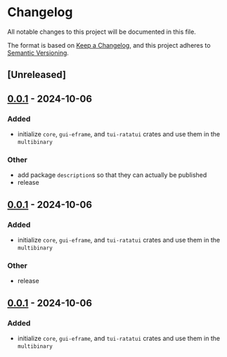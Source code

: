 # Changelog

All notable changes to this project will be documented in this file.

The format is based on [Keep a Changelog](https://keepachangelog.com/en/1.0.0/),
and this project adheres to [Semantic Versioning](https://semver.org/spec/v2.0.0.html).

## [Unreleased]

## [0.0.1](https://github.com/babichjacob/ac-qu-ai-nt/releases/tag/ac-qu-ai-nt-gui-eframe-v0.0.1) - 2024-10-06

### Added

- initialize `core`, `gui-eframe`, and `tui-ratatui` crates and use them in the `multibinary`

### Other

- add package `description`s so that they can actually be published
- release

## [0.0.1](https://github.com/babichjacob/ac-qu-ai-nt/releases/tag/ac-qu-ai-nt-gui-eframe-v0.0.1) - 2024-10-06

### Added

- initialize `core`, `gui-eframe`, and `tui-ratatui` crates and use them in the `multibinary`

### Other

- release

## [0.0.1](https://github.com/babichjacob/ac-qu-ai-nt/releases/tag/ac-qu-ai-nt-gui-eframe-v0.0.1) - 2024-10-06

### Added

- initialize `core`, `gui-eframe`, and `tui-ratatui` crates and use them in the `multibinary`
